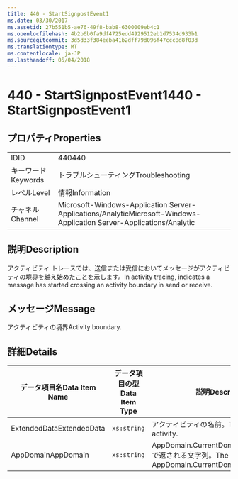 ```yaml
---
title: 440 - StartSignpostEvent1
ms.date: 03/30/2017
ms.assetid: 27b551b5-ae76-49f8-bab8-6300009eb4c1
ms.openlocfilehash: 4b2b6b0fa9df4725edd4929512eb1d7534d933b1
ms.sourcegitcommit: 3d5d33f384eeba41b2dff79d096f47ccc8d8f03d
ms.translationtype: MT
ms.contentlocale: ja-JP
ms.lasthandoff: 05/04/2018
---
```

# <a name="440---startsignpostevent1"></a><span data-ttu-id="1bbb5-102">440 - StartSignpostEvent1</span><span class="sxs-lookup"><span data-stu-id="1bbb5-102">440 - StartSignpostEvent1</span></span>
## <a name="properties"></a><span data-ttu-id="1bbb5-103">プロパティ</span><span class="sxs-lookup"><span data-stu-id="1bbb5-103">Properties</span></span>  
  
|||  
|-|-|  
|<span data-ttu-id="1bbb5-104">ID</span><span class="sxs-lookup"><span data-stu-id="1bbb5-104">ID</span></span>|<span data-ttu-id="1bbb5-105">440</span><span class="sxs-lookup"><span data-stu-id="1bbb5-105">440</span></span>|  
|<span data-ttu-id="1bbb5-106">キーワード</span><span class="sxs-lookup"><span data-stu-id="1bbb5-106">Keywords</span></span>|<span data-ttu-id="1bbb5-107">トラブルシューティング</span><span class="sxs-lookup"><span data-stu-id="1bbb5-107">Troubleshooting</span></span>|  
|<span data-ttu-id="1bbb5-108">レベル</span><span class="sxs-lookup"><span data-stu-id="1bbb5-108">Level</span></span>|<span data-ttu-id="1bbb5-109">情報</span><span class="sxs-lookup"><span data-stu-id="1bbb5-109">Information</span></span>|  
|<span data-ttu-id="1bbb5-110">チャネル</span><span class="sxs-lookup"><span data-stu-id="1bbb5-110">Channel</span></span>|<span data-ttu-id="1bbb5-111">Microsoft-Windows-Application Server-Applications/Analytic</span><span class="sxs-lookup"><span data-stu-id="1bbb5-111">Microsoft-Windows-Application Server-Applications/Analytic</span></span>|  
  
## <a name="description"></a><span data-ttu-id="1bbb5-112">説明</span><span class="sxs-lookup"><span data-stu-id="1bbb5-112">Description</span></span>  
 <span data-ttu-id="1bbb5-113">アクティビティ トレースでは、送信または受信においてメッセージがアクティビティの境界を越え始めたことを示します。</span><span class="sxs-lookup"><span data-stu-id="1bbb5-113">In activity tracing, indicates a message has started crossing an activity boundary in send or receive.</span></span>  
  
## <a name="message"></a><span data-ttu-id="1bbb5-114">メッセージ</span><span class="sxs-lookup"><span data-stu-id="1bbb5-114">Message</span></span>  
 <span data-ttu-id="1bbb5-115">アクティビティの境界</span><span class="sxs-lookup"><span data-stu-id="1bbb5-115">Activity boundary.</span></span>  
  
## <a name="details"></a><span data-ttu-id="1bbb5-116">詳細</span><span class="sxs-lookup"><span data-stu-id="1bbb5-116">Details</span></span>  
  
|<span data-ttu-id="1bbb5-117">データ項目名</span><span class="sxs-lookup"><span data-stu-id="1bbb5-117">Data Item Name</span></span>|<span data-ttu-id="1bbb5-118">データ項目の型</span><span class="sxs-lookup"><span data-stu-id="1bbb5-118">Data Item Type</span></span>|<span data-ttu-id="1bbb5-119">説明</span><span class="sxs-lookup"><span data-stu-id="1bbb5-119">Description</span></span>|  
|--------------------|--------------------|-----------------|  
|<span data-ttu-id="1bbb5-120">ExtendedData</span><span class="sxs-lookup"><span data-stu-id="1bbb5-120">ExtendedData</span></span>|`xs:string`|<span data-ttu-id="1bbb5-121">アクティビティの名前。</span><span class="sxs-lookup"><span data-stu-id="1bbb5-121">The name of the activity.</span></span>|  
|<span data-ttu-id="1bbb5-122">AppDomain</span><span class="sxs-lookup"><span data-stu-id="1bbb5-122">AppDomain</span></span>|`xs:string`|<span data-ttu-id="1bbb5-123">AppDomain.CurrentDomain.FriendlyName で返される文字列。</span><span class="sxs-lookup"><span data-stu-id="1bbb5-123">The string returned by AppDomain.CurrentDomain.FriendlyName.</span></span>|
